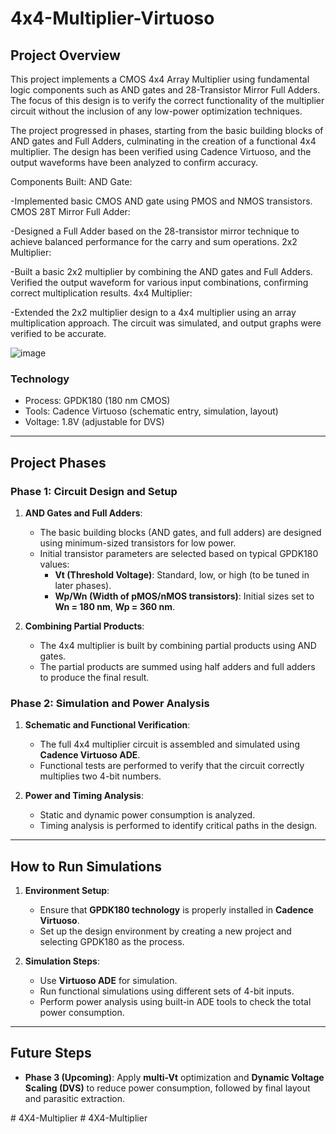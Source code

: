 # 4x4-Multiplier-Virtuoso

## Project Overview
This project implements a CMOS 4x4 Array Multiplier using fundamental logic components such as AND gates and 28-Transistor Mirror Full Adders. The focus of this design is to verify the correct functionality of the multiplier circuit without the inclusion of any low-power optimization techniques.

The project progressed in phases, starting from the basic building blocks of AND gates and Full Adders, culminating in the creation of a functional 4x4 multiplier. The design has been verified using Cadence Virtuoso, and the output waveforms have been analyzed to confirm accuracy.


Components Built:
AND Gate:

-Implemented basic CMOS AND gate using PMOS and NMOS transistors.
CMOS 28T Mirror Full Adder:

-Designed a Full Adder based on the 28-transistor mirror technique to achieve balanced performance for the carry and sum operations.
2x2 Multiplier:

-Built a basic 2x2 multiplier by combining the AND gates and Full Adders.
Verified the output waveform for various input combinations, confirming correct multiplication results.
4x4 Multiplier:

-Extended the 2x2 multiplier design to a 4x4 multiplier using an array multiplication approach.
The circuit was simulated, and output graphs were verified to be accurate.

![image](https://github.com/user-attachments/assets/eb96acd6-9e12-4f74-be27-d807999b0a88)

### Technology
- Process: GPDK180 (180 nm CMOS)
- Tools: Cadence Virtuoso (schematic entry, simulation, layout)
- Voltage: 1.8V (adjustable for DVS)

---

## Project Phases

### Phase 1: Circuit Design and Setup
1. **AND Gates and Full Adders**:
   - The basic building blocks (AND gates,  and full adders) are designed using minimum-sized transistors for low power.
   - Initial transistor parameters are selected based on typical GPDK180 values:
     - **Vt (Threshold Voltage)**: Standard, low, or high (to be tuned in later phases).
     - **Wp/Wn (Width of pMOS/nMOS transistors)**: Initial sizes set to **Wn = 180 nm**, **Wp = 360 nm**.

2. **Combining Partial Products**:
   - The 4x4 multiplier is built by combining partial products using AND gates.
   - The partial products are summed using half adders and full adders to produce the final result.

### Phase 2: Simulation and Power Analysis
1. **Schematic and Functional Verification**:
   - The full 4x4 multiplier circuit is assembled and simulated using **Cadence Virtuoso ADE**.
   - Functional tests are performed to verify that the circuit correctly multiplies two 4-bit numbers.

2. **Power and Timing Analysis**:
   - Static and dynamic power consumption is analyzed.
   - Timing analysis is performed to identify critical paths in the design.

---

## How to Run Simulations
1. **Environment Setup**:
   - Ensure that **GPDK180 technology** is properly installed in **Cadence Virtuoso**.
   - Set up the design environment by creating a new project and selecting GPDK180 as the process.

2. **Simulation Steps**:
   - Use **Virtuoso ADE** for simulation.
   - Run functional simulations using different sets of 4-bit inputs.
   - Perform power analysis using built-in ADE tools to check the total power consumption.

---

## Future Steps
- **Phase 3 (Upcoming)**: Apply **multi-Vt** optimization and **Dynamic Voltage Scaling (DVS)** to reduce power consumption, followed by final layout and parasitic extraction.

#   4 X 4 - M u l t i p l i e r 
 
 #   4 X 4 - M u l t i p l i e r 
 
 
